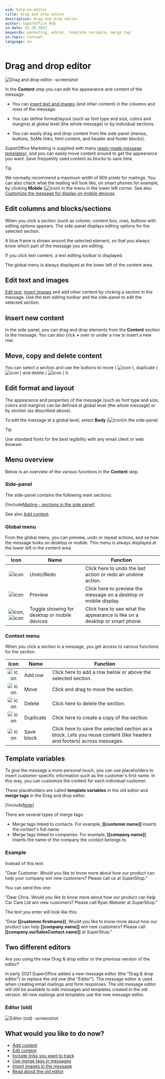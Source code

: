 ```yaml
---
uid: help-en-editor
title: Drag and drop editor
description: Drag and drop editor
author: SuperOffice RnD
so.date: 02.20.2023
keywords: marketing, editor, template variable, merge tag
so.topic: concept
language: en
---
```


# Drag and drop editor

![Drag and drop editor -screenshot][img1]

In the **Content** step you can edit the appearance and content of the message.

* You can [insert text and images][1] (and other content) in the columns and rows of the message.

* You can define format/layout (such as font type and size, colors and margins) at global level (the whole message) or by individual sections.

* You can easily drag and drop content from the side-panel (menus, buttons, SoMe links, html content, and header and footer blocks).

SuperOffice Marketing is supplied with many [ready-made message templates][9]), and you can easily move content around to get the appearance you want. Save frequently used content as blocks to save time.

> [!TIP]
> We normally recommend a maximum width of 600 pixels for mailings. You can also check what the mailing will look like, on smart phones for example, by clicking **Mobile** (![icon][img4]) in the menu in the lower left corner. See also [Customize the message for display on mobile devices][3].

## Edit columns and blocks/sections

When you click a section (such as column, content box, row), buttons with editing options appears. The side-panel displays editing options for the selected section.

A blue frame is shown around the selected element, so that you always know which part of the message you are editing.

If you click text content, a text editing toolbar is displayed.

The global menu is always displayed at the lower left of the content area.

## Edit text and images

[Edit text][5], [insert images][6] and add other content by clicking a section in the message. Use the text editing toolbar and the side-panel to edit the selected section.

## Insert new content

In the side-panel, you can drag and drop elements from the **Content** section to the message. You can also click **+** over or under a row to insert a new row.

## Move, copy and delete content

You can select a section and use the buttons to move ( ![icon][img6] ), duplicate ( ![icon][img8] ) and delete ( ![icon][img7] ) it.

## Edit format and layout

The appearance and properties of the message (such as font type and size, colors and margins) can be defined at global level (the whole message) or by section (as described above).

To edit the message at a global level, select **Body** (![icon][img12])in the side-panel.

> [!TIP]
> Use standard fonts for the best legibility with any email client or web browser.

## Menu overview

Below is an overview of the various functions in the **Content** step.

### Side-panel

The side-panel contains the following main sections:

[!include[Mailing - sections in the side panel](includes/mailing-side-panel.md)]

See also [Add content][1].

### Global menu

From the global menu, you can preview, undo or repeat actions, and se how the message looks on desktop or mobile. This menu is always displayed at the lower left in the content area.

| Icon | Name | Function |
|:-:|---|---|
| ![icon][img11] | Undo/Redo | Click here to undo the last action or redo an undone action. |
| ![icon][img2] | Preview | Click here to preview the message on a desktop or mobile display. |
| ![icon][img3], ![icon][img4] | Toggle showing for desktop or mobile devices | Click here to see what the appearance is like on a desktop or smart phone. |

### Context menu

When you click a section in a message, you get access to various functions for the section.

| Icon | Name | Function |
|:-:|---|---|
| ![icon][img5] | Add row | Click here to add a row below or above the selected section. |
| ![icon][img6] | Move | Click and drag to move the section. |
| ![icon][img7] | Delete | Click here to delete the section. |
| ![icon][img8] | Duplicate | Click here to create a copy of the section. |
| ![icon][img9] | Save block | Click here to save the selected section as a block. Lets you reuse content (like headers and footers) across messages. |

## <a id="variables" />Template variables

To give the message a more personal touch, you can use placeholders to insert customer-specific information such as the customer's first name. In this way, you can customize the content for each individual customer.

These placeholders are called **template variables** in the old editor and **merge tags** in the Drag and drop editor.

[!include[Note](../includes/note-imported-recipients.md)]

There are several types of merge tags:

* Merge tags linked to contacts. For example, **\[\[customer.name\]\]** inserts the contact's full name.
* Merge tags linked to companies. For example, **\[\[company.name\]\]** inserts the name of the company the contact belongs to.

### Example

Instead of this text:

"Dear Customer. Would you like to know more about how our product can help your company win new customers? Please call us at SuperShop."

You can send this one:

"Dear Chris. Would you like to know more about how our product can help Car Care Ltd win new customers? Please call Ryan Webster at SuperShop."

The text you enter will look like this:

"Dear **\[\[customer.firstname\]\]**. Would you like to know more about how our product can help **\[\[company.name\]\]** win new customers? Please call **\[\[company.ourSalesContact.name\]\]** at SuperShop."

## Two different editors

Are you using the new Drag & drop editor or the previous version of the editor?

In early 2021 SuperOffice added a new message editor (the "Drag & drop editor") to replace the old one (the "Editor"). The message editor is used when creating email mailings and form responses. The old message editor will still be available to edit messages and templates created in the old version. All new mailings and templates use the new message editor.

### Editor (old)

![Editor (old) -screenshot][img13]

## What would you like to do now?

* [Add content][1]
* [Edit content][5]
* [Include links you want to track][8]
* [Use merge tags in messages][7]
* [Insert images in the message][6]
* [Read about the old editor][2]

<!-- Referenced links -->
[1]: add-content.md
[3]: customize-for-mobile.md
[5]: edit-paragraph.md
[6]: insert-images-in-message.md
[7]: add-merge-tag.md
[8]: ../../../tracked-links/learn/add-tracked-link-to-msg.md
[9]: ../../work-with-messages-and-templates.md
[2]: https://help.superoffice.com/Documentation/Help/EN/CRM/UserHelp/index.htm#t=Mailing%2FHelptopics%2Foldeditor%2FStep_3__Content_-_Formatted_e-mail.htm

<!-- Referenced images -->
[img1]: media/edit-template.png
[img2]: ../../../media/icons/marketing-and-forms/preview.png
[img3]: ../../../media/icons/marketing-and-forms/desktop.png
[img4]: ../../../media/icons/marketing-and-forms/mobile-2.png
[img5]: ../../../media/icons/marketing-and-forms/add-row.png
[img6]: ../../../media/icons/marketing-and-forms/move-2.png
[img7]: ../../../media/icons/marketing-and-forms/cancel.png
[img8]: ../../../media/icons/marketing-and-forms/copy.jpg
[img9]: ../../../media/icons/marketing-and-forms/save-block.png
[img11]: ../../../media/icons/marketing-and-forms/undo-redo.png
[img12]: ../../../media/icons/marketing-and-forms/side-panel-body-small.png
[img13]: media/template-edit-overview-old.png
